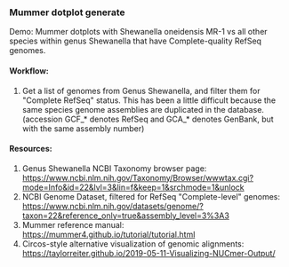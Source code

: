 ### Mummer dotplot generate

Demo: Mummer dotplots with Shewanella oneidensis MR-1 vs all other species within genus Shewanella that have Complete-quality RefSeq genomes.

#### Workflow:
1. Get a list of genomes from Genus Shewanella, and filter them for "Complete RefSeq" status.  This has been a little difficult because the same species genome assemblies are duplicated in the database.  (accession GCF_* denotes RefSeq and GCA_* denotes GenBank, but with the same assembly number) 

#### Resources:
1. Genus Shewanella NCBI Taxonomy browser page: https://www.ncbi.nlm.nih.gov/Taxonomy/Browser/wwwtax.cgi?mode=Info&id=22&lvl=3&lin=f&keep=1&srchmode=1&unlock
2. NCBI Genome Dataset, filtered for RefSeq "Complete-level" genomes: https://www.ncbi.nlm.nih.gov/datasets/genome/?taxon=22&reference_only=true&assembly_level=3%3A3
3. Mummer reference manual: https://mummer4.github.io/tutorial/tutorial.html
4. Circos-style alternative visualization of genomic alignments: https://taylorreiter.github.io/2019-05-11-Visualizing-NUCmer-Output/

